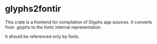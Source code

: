 # glyphs2fontir

This crate is a frontend for compilation of Glyphs app sources. It converts from .glyphs to the fontc
internal representation.

It should be referenced only by fontc.
